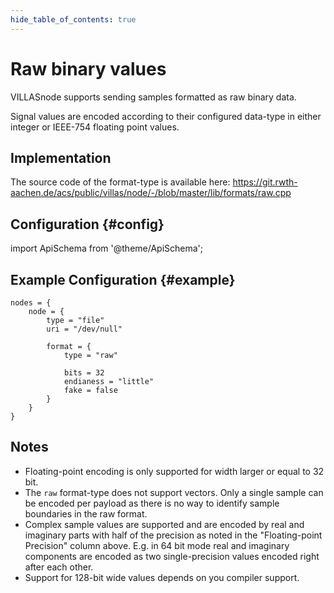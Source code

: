 ```yaml
---
hide_table_of_contents: true
---
```


# Raw binary values

VILLASnode supports sending samples formatted as raw binary data.

Signal values are encoded according to their configured data-type in either integer or IEEE-754 floating point values.

## Implementation

The source code of the format-type is available here:
https://git.rwth-aachen.de/acs/public/villas/node/-/blob/master/lib/formats/raw.cpp

## Configuration {#config}

import ApiSchema from '@theme/ApiSchema';

<ApiSchema id="node" example pointer="#/components/schemas/raw" />

## Example Configuration {#example}

``` url="external/node/etc/examples/formats/raw.conf" title="node/etc/examples/formats/raw.conf"
nodes = {
	node = {
		type = "file"
		uri = "/dev/null"

		format = {
			type = "raw"

			bits = 32
			endianess = "little"
			fake = false
		}
	}
}
```

## Notes

- Floating-point encoding is only supported for width larger or equal to 32 bit.
- The `raw` format-type does not support vectors. Only a single sample can be encoded per payload as there is no way to identify sample boundaries in the raw format.
- Complex sample values are supported and are encoded by real and imaginary parts with half of the precision as noted in the "Floating-point Precision" column above. E.g. in 64 bit mode real and imaginary components are encoded as two single-precision values encoded right after each other.
- Support for 128-bit wide values depends on you compiler support.
